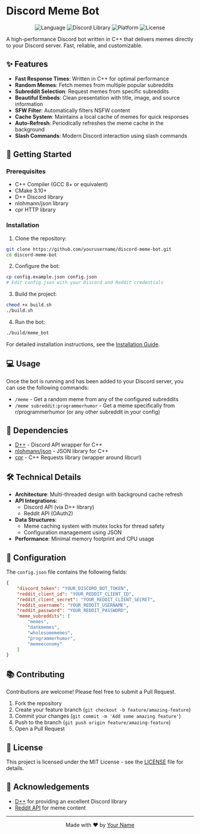 # Discord Meme Bot

<p align="center">
  <img src="https://img.shields.io/badge/language-C%2B%2B-blue.svg" alt="Language">
  <img src="https://img.shields.io/badge/library-D%2B%2B-orange.svg" alt="Discord Library">
  <img src="https://img.shields.io/badge/platform-Linux%20%7C%20macOS%20%7C%20Windows-lightgrey.svg" alt="Platform">
  <img src="https://img.shields.io/badge/license-MIT-green.svg" alt="License">
</p>

A high-performance Discord bot written in C++ that delivers memes directly to your Discord server. Fast, reliable, and customizable.

## ✨ Features

- **Fast Response Times**: Written in C++ for optimal performance
- **Random Memes**: Fetch memes from multiple popular subreddits
- **Subreddit Selection**: Request memes from specific subreddits
- **Beautiful Embeds**: Clean presentation with title, image, and source information
- **SFW Filter**: Automatically filters NSFW content
- **Cache System**: Maintains a local cache of memes for quick responses
- **Auto-Refresh**: Periodically refreshes the meme cache in the background
- **Slash Commands**: Modern Discord interaction using slash commands

## 🚀 Getting Started

### Prerequisites

- C++ Compiler (GCC 8+ or equivalent)
- CMake 3.10+
- D++ Discord library
- nlohmann/json library
- cpr HTTP library

### Installation

1. Clone the repository:
```bash
git clone https://github.com/yourusername/discord-meme-bot.git
cd discord-meme-bot
```

2. Configure the bot:
```bash
cp config.example.json config.json
# Edit config.json with your Discord and Reddit credentials
```

3. Build the project:
```bash
chmod +x build.sh
./build.sh
```

4. Run the bot:
```bash
./build/meme_bot
```

For detailed installation instructions, see the [Installation Guide](INSTALLATION.md).

## 💻 Usage

Once the bot is running and has been added to your Discord server, you can use the following commands:

- `/meme` - Get a random meme from any of the configured subreddits
- `/meme subreddit:programmerhumor` - Get a meme specifically from r/programmerhumor (or any other subreddit in your config)

## 🧩 Dependencies

- [D++](https://github.com/brainboxdotcc/DPP) - Discord API wrapper for C++
- [nlohmann/json](https://github.com/nlohmann/json) - JSON library for C++
- [cpr](https://github.com/libcpr/cpr) - C++ Requests library (wrapper around libcurl)

## 🛠️ Technical Details

- **Architecture**: Multi-threaded design with background cache refresh
- **API Integrations**: 
  - Discord API (via D++ library)
  - Reddit API (OAuth2)
- **Data Structures**:
  - Meme caching system with mutex locks for thread safety
  - Configuration management using JSON
- **Performance**: Minimal memory footprint and CPU usage

## 📝 Configuration

The `config.json` file contains the following fields:

```json
{
    "discord_token": "YOUR_DISCORD_BOT_TOKEN",
    "reddit_client_id": "YOUR_REDDIT_CLIENT_ID",
    "reddit_client_secret": "YOUR_REDDIT_CLIENT_SECRET",
    "reddit_username": "YOUR_REDDIT_USERNAME",
    "reddit_password": "YOUR_REDDIT_PASSWORD",
    "meme_subreddits": [
        "memes",
        "dankmemes",
        "wholesomememes",
        "programmerhumor",
        "memeeconomy"
    ]
}
```

## 📚 Contributing

Contributions are welcome! Please feel free to submit a Pull Request.

1. Fork the repository
2. Create your feature branch (`git checkout -b feature/amazing-feature`)
3. Commit your changes (`git commit -m 'Add some amazing feature'`)
4. Push to the branch (`git push origin feature/amazing-feature`)
5. Open a Pull Request

## 📄 License

This project is licensed under the MIT License - see the [LICENSE](LICENSE) file for details.

## 🙏 Acknowledgements

- [D++](https://github.com/brainboxdotcc/DPP) for providing an excellent Discord library
- [Reddit API](https://www.reddit.com/dev/api/) for meme content

---

<p align="center">
  Made with ❤️ by <a href="https://github.com/robbnxt">Your Name</a>
</p>
